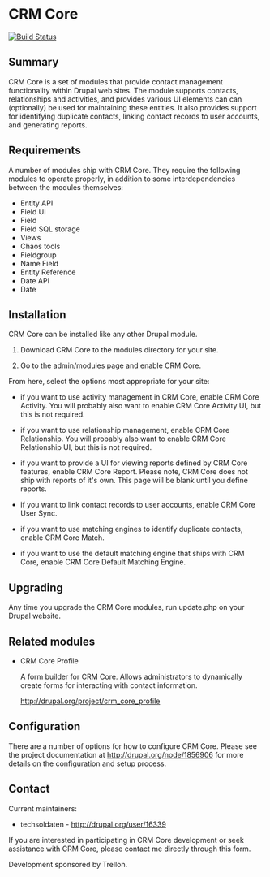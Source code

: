 # CRM Core

[![Build Status](https://secure.travis-ci.org/jasonruyle/crm_core.png?branch=master)](http://travis-ci.org/jasonruyle/crm_core)

## Summary

CRM Core is a set of modules that provide contact management functionality within Drupal
web sites. The module supports contacts, relationships and activities, and provides various UI
elements can can (optionally) be used for maintaining these entities. It also provides support
for identifying duplicate contacts, linking contact records to user accounts, and generating
reports.

## Requirements

A number of modules ship with CRM Core. They require the following modules to operate
properly, in addition to some interdependencies between the modules themselves:

* Entity API
* Field UI
* Field
* Field SQL storage
* Views
* Chaos tools
* Fieldgroup
* Name Field
* Entity Reference
* Date API
* Date

## Installation

CRM Core can be installed like any other Drupal module.

1) Download CRM Core to the modules directory for your site.

2) Go to the admin/modules page and enable CRM Core.

From here, select the options most appropriate for your site:

- if you want to use activity management in CRM Core, enable CRM Core Activity. You will probably also
  want to enable CRM Core Activity UI, but this is not required.

- if you want to use relationship management, enable CRM Core Relationship. You will probably also want to
  enable CRM Core Relationship UI, but this is not required.

- if you want to provide a UI for viewing reports defined by CRM Core features, enable CRM Core Report.
  Please note, CRM Core does not ship with reports of it's own. This page will be blank until you define
  reports.

- if you want to link contact records to user accounts, enable CRM Core User Sync.

- if you want to use matching engines to identify duplicate contacts, enable CRM Core Match.

- if you want to use the default matching engine that ships with CRM Core, enable CRM Core Default Matching
  Engine.

## Upgrading

Any time you upgrade the CRM Core modules, run update.php on your Drupal website.

## Related modules

* CRM Core Profile

  A form builder for CRM Core. Allows administrators to dynamically create forms for interacting
  with contact information.

  http://drupal.org/project/crm_core_profile

## Configuration

There are a number of options for how to configure CRM Core. Please see the project documentation at
http://drupal.org/node/1856906 for more details on the configuration and setup process.

## Contact

Current maintainers:

* techsoldaten - http://drupal.org/user/16339

If you are interested in participating in CRM Core development or seek assistance with CRM Core,
please contact me directly through this form.

Development sponsored by Trellon.

